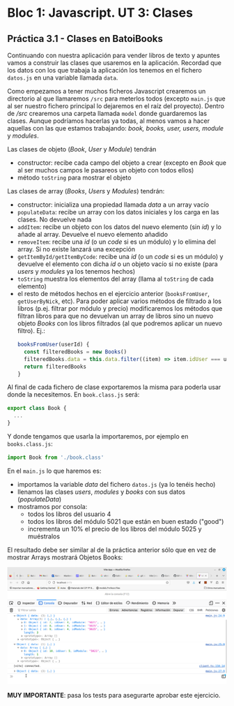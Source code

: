 # Bloc 1: Javascript. UT 3: Clases
## Práctica 3.1 - Clases en BatoiBooks
Continuando con nuestra aplicación para vender libros de texto y apuntes vamos a construir las clases que usaremos en la aplicación. Recordad que los datos con los que trabaja la aplicación los tenemos en el fichero `datos.js` en una variable llamada `data`.

Como empezamos a tener muchos ficheros Javascript crearemos un directorio al que llamaremos `/src` para meterlos todos (excepto `main.js` que al ser nuestro fichero principal lo dejaremos en el raíz del proyecto). Dentro de _/src_ crearemos una carpeta llamada `model` donde guardaremos las clases. Aunque podríamos hacerlas ya todas, al menos vamos a hacer aquellas con las que estamos trabajando: _book, books, user, users, module_ y _modules_. 

Las clases de objeto (_Book_, _User_ y _Module_) tendrán
- constructor: recibe cada campo del objeto a crear (excepto en _Book_ que al ser muchos campos le pasareos un objeto con todos ellos)
- método `toString` para mostrar el objeto

Las clases de array (_Books_, _Users_ y _Modules_) tendrán:
- constructor: inicializa una propiedad llamada _data_ a un array vacío
- `populateData`: recibe un array con los datos iniciales y los carga en las clases. No devuelve nada
- `addItem`: recibe un objeto con los datos del nuevo elemento (sin _id_) y lo añade al array. Devuelve el nuevo elemento añadido
- `removeItem`: recibe una _id_ (o un _code_ si es un módulo) y lo elimina del array. Si no existe lanzará una excepción
- `getItemById/getItemByCode`: recibe una _id_ (o un _code_ si es un módulo) y devuelve el elemento con dicha _id_ o un objeto vacío si no existe (para _users_ y _modules_ ya los tenemos hechos)
- `toString` muestra los elementos del array (llama al `toString` de cada elemento)
- el resto de métodos hechos en el ejercicio anterior (`booksFromUser`, `getUserByNick`, etc). Para poder aplicar varios métodos de filtrado a los libros (p.ej. filtrar por módulo y precio) modificaremos los métodos que filtran libros para que no devuelvan un array de libros sino un nuevo objeto _Books_ con los libros filtrados (al que podremos aplicar un nuevo filtro). Ej.:
  ```javascript
  booksFromUser(userId) {
    const filteredBooks = new Books()
    filteredBooks.data = this.data.filter((item) => item.idUser === userId)
    return filteredBooks
  }
  ```

Al final de cada fichero de clase exportaremos la misma para poderla usar donde la necesitemos. En `book.class.js` será:
```javascript
export class Book {
  ...
}
```

Y donde tengamos que usarla la importaremos, por ejemplo en `books.class.js`:
```javascript
import Book from './book.class'
```

En el `main.js` lo que haremos es:
- importamos la variable _data_ del fichero `datos.js` (ya lo tenéis hecho)
- llenamos las clases _users_, _modules_ y _books_ con sus datos (_populateData_)
- mostramos por consola: 
  - todos los libros del usuario 4
  - todos los libros del módulo 5021 que están en buen estado ("good")
  - incrementa un 10% el precio de los libros del módulo 5025 y muéstralos

El resultado debe ser similar al de la práctica anterior sólo que en vez de mostrar Arrays mostrará Objetos Books:

![consola](img/consolaClases.png)

**MUY IMPORTANTE**: pasa los tests para asegurarte aprobar este ejercicio.
